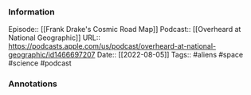 ### Information

Episode:: [[Frank Drake's Cosmic Road Map]]
Podcast:: [[Overheard at National Geographic]]
URL:: https://podcasts.apple.com/us/podcast/overheard-at-national-geographic/id1466697207
Date:: [[2022-08-05]]
Tags:: #aliens #space #science 
#podcast


### Annotations

